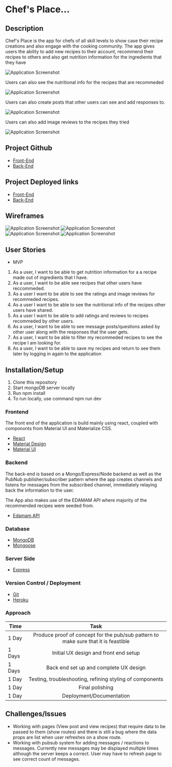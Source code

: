 # Chef's Place...

## Description

Chef's Place is the app for chefs of all skill levels to show case their recipe creations and also engage with the cooking community. The app gives users the ability to add new recipes to their account, recommend their recipes to others and also get nutrition information for the ingredients that they have

![Application Screenshot](/public/home.png)

Users can also see the nutritional info for the recipes that are recommeded

![Application Screenshot](/public/nutrition.png)

Users can also create posts that other users can see and add responses to.

![Application Screenshot](/public/posts.png)

Users can also add image reviews to the recipes they tried

![Application Screenshot](/public/images.png)

## Project Github

- [Front-End](https://github.com/lnosaomok/project4-frontend)
- [Back-End](https://github.com/lnosaomok/project4-backend)

## Project Deployed links

- [Front-End](https://chef-place.herokuapp.com/)
- [Back-End](https://chefsplace.herokuapp.com/)

## Wireframes

![Application Screenshot](/planning/all_posts_page.png)
![Application Screenshot](/planning/landing_page.png)
![Application Screenshot](/planning/login:register_page.png)
![Application Screenshot](/planning/viewrecipe_page.png)

## User Stories

- MVP

1. As a user, I want to be able to get nutrition information for a a recipe made out of ingredients that I have.
2. As a user, I want to be able see recipes that other users have reccommeded.
3. As a user I want to be able to see the ratings and image reviews for recommeded recipes.
4. As a user I want to be able to see the nutritional info of the recipes other users have shared.
5. As a user I want to be able to add ratings and reviews to recipes recommeded by other users.
6. As a user, I want to be able to see message posts/questions asked by other user along with the responses that the user gets.
7. As a user, I want to be able to filter my recommeded recipes to see the recipe I am looking for.
8. As a user, I want to be able to save my recipes and return to see them later by logging in again to the application

## Installation/Setup

1. Clone this repository
2. Start mongoDB server locally
3. Run npm install
4. To run locally, use command npm run dev

### Frontend

The front end of the application is build mainly using react, coupled with compononts from Material UI and Materialize CSS.

- [React](https://reactjs.org/)
- [Material Design](https://materializecss.com/about.html)
- [Material UI](https://material-ui.com/)

### Backend

The back-end is based on a Mongo/Express/Node backend as well as the PubNub publisher/subscriber pattern where the app creates channels and listens for messages from the subscribed channel, immediately relaying back the information to the user.

The App also makes use of the EDAMAM API where majority of the recommended recipes were seeded from.

- [Edamam API](https://www.edamam.com/)

### Database

- [MongoDB](https://docs.mongodb.com/manual/)
- [Mongoose](https://www.npmjs.com/package/mongoose)

### Server Side

- [Express](https://expressjs.com/)

### Version Control / Deployment

- [Git](https://git-scm.com/doc)
- [Heroku](https://devcenter.heroku.com/categories/reference)

### Approach

| Time   |                                        Task                                        |
| ------ | :--------------------------------------------------------------------------------: |
| 1 Day  | Produce proof of concept for the pub/sub pattern to make sure that it is feastible |
| 1 Days |                       Initial UX design and front end setup                        |
| 1 Days |                       Back end set up and complete UX design                       |
| 1 Day  |              Testing, troubleshooting, refining styling of components              |
| 1 Day  |                                  Final polishing                                   |
| 1 Day  |                              Deployment/Documentation                              |

## Challenges/Issues

- Working with pages (View post and view recipes) that require data to be passed to them (show routes) and there is still a bug where the data props are list when user refreshes on a show route.
- Working with pubsub system for adding messages / reactions to messages. Currently new messages may be displayed multiple times although the server keeps a correct. User may have to refresh page to see correct count of messages.
